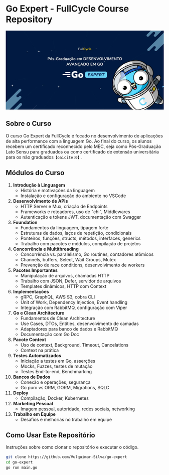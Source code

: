 # Go Expert - FullCycle Course Repository

![Imagem do Curso Go Expert](./go.jpeg)

## Sobre o Curso
O curso Go Expert da FullCycle é focado no desenvolvimento de aplicações de alta performance com a linguagem Go. Ao final do curso, os alunos recebem um certificado reconhecido pelo MEC, seja como Pós-Graduação Lato Sensu para graduados ou como certificado de extensão universitária para os não graduados&#8203;``【oaicite:0】``&#8203;.

## Módulos do Curso
1. **Introdução à Linguagem**
   - História e motivações da linguagem
   - Instalação e configuração do ambiente no VSCode
2. **Desenvolvimento de APIs**
   - HTTP Server e Mux, criação de Endpoints
   - Frameworks e roteadores, uso de "chi", Middlewares
   - Autenticação e tokens JWT, documentação com Swagger
3. **Foundation**
   - Fundamentos da linguagem, tipagem forte
   - Estruturas de dados, laços de repetição, condicionais
   - Ponteiros, funções, structs, métodos, interfaces, generics
   - Trabalho com pacotes e módulos, compilação de projetos
4. **Concorrência e Multithreading**
   - Concorrência vs. paralelismo, Go routines, contadores atômicos
   - Channels, buffers, Select, Wait Groups, Mutex
   - Prevenção de race conditions, desenvolvimento de workers
5. **Pacotes Importantes**
   - Manipulação de arquivos, chamadas HTTP
   - Trabalho com JSON, Defer, servidor de arquivos
   - Templates dinâmicos, HTTP com Context
6. **Implementações**
   - gRPC, GraphQL, AWS S3, cobra CLI
   - Unit of Work, Dependency Injection, Event handling
   - Integração com RabbitMQ, configuração com Viper
7. **Go e Clean Architecture**
   - Fundamentos de Clean Architecture
   - Use Cases, DTOs, Entities, desenvolvimento de camadas
   - Adaptadores para banco de dados e RabbitMQ
   - Documentação com Go Doc
8. **Pacote Context**
   - Uso de context, Background, Timeout, Cancelations
   - Context na prática
9. **Testes Automatizados**
   - Iniciação a testes em Go, asserções
   - Mocks, Fuzzes, testes de mutação
   - Testes End-to-end, Benchmarking
10. **Bancos de Dados**
    - Conexão e operações, segurança
    - Go puro vs ORM, GORM, Migrations, SQLC
11. **Deploy**
    - Compilação, Docker, Kubernetes
12. **Marketing Pessoal**
    - Imagem pessoal, autoridade, redes sociais, networking
13. **Trabalho em Equipe**
    - Desafios e melhorias no trabalho em equipe

## Como Usar Este Repositório
Instruções sobre como clonar o repositório e executar o código.

```bash
git clone https://github.com/Vulquimar-Silva/go-expert
cd go-expert
go run main.go